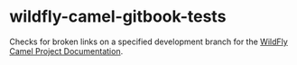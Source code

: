# wildfly-camel-gitbook-tests

Checks for broken links on a specified development branch for the [WildFly Camel Project Documentation](http://wildfly-extras.github.io/wildfly-camel/).
